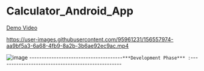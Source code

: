 # Calculator_Android_App


[Demo Video](https://youtu.be/vjrx01kUmf4)


https://user-images.githubusercontent.com/95961231/156557974-aa9bf5a3-6a68-4fb9-8a2b-3b6ae92ec9ac.mp4





![image](https://user-images.githubusercontent.com/95961231/156558849-71d92995-a0c1-4861-aaac-7a5f123f753a.png)
--------------------------------------`***Development Phase*** :`-------------------------------------------------- 

